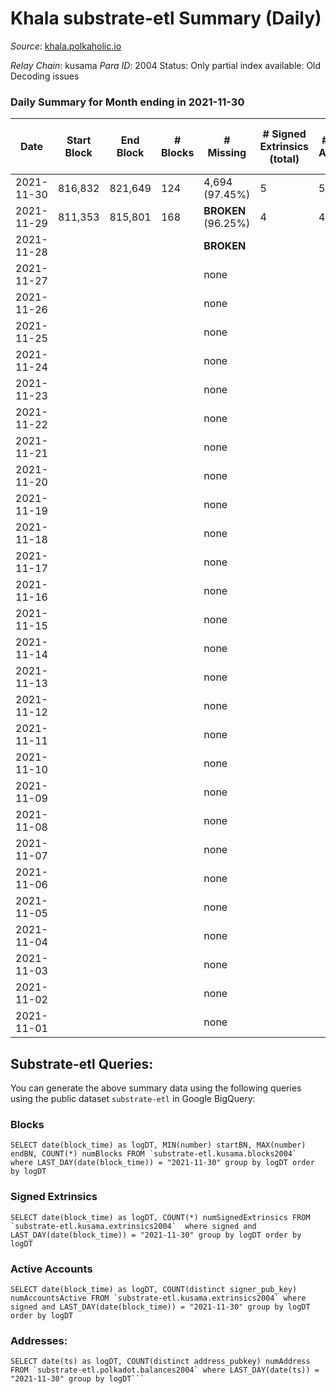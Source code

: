 # Khala substrate-etl Summary (Daily)

_Source_: [khala.polkaholic.io](https://khala.polkaholic.io)

*Relay Chain*: kusama
*Para ID*: 2004
Status: Only partial index available: Old Decoding issues


### Daily Summary for Month ending in 2021-11-30


| Date | Start Block | End Block | # Blocks | # Missing | # Signed Extrinsics (total) | # Active Accounts | # Addresses with Balances | # Events | # Transfers | # XCM Transfers In | # XCM Transfers Out |
| ---- | ----------- | --------- | -------- | --------- | --------------------------- | ----------------- | ------------------------- | -------- | ----------- | ------------------ | ------------------- |
| 2021-11-30 | 816,832 | 821,649 | 124 | 4,694 (97.45%) | 5 | 5 | 13,550 | 269 | 5 ($1.24) |   |   |
| 2021-11-29 | 811,353 | 815,801 | 168 |  **BROKEN** (96.25%) | 4 | 4 | 13,544 | 348 | 3 ($1,491.79) |   |   |
| 2021-11-28 |  |  |  |  **BROKEN**  |  |  |  |  |   |   |   |
| 2021-11-27 |  |  |  | none  |  |  |  |  |   |   |   |
| 2021-11-26 |  |  |  | none  |  |  |  |  |   |   |   |
| 2021-11-25 |  |  |  | none  |  |  |  |  |   |   |   |
| 2021-11-24 |  |  |  | none  |  |  |  |  |   |   |   |
| 2021-11-23 |  |  |  | none  |  |  |  |  |   |   |   |
| 2021-11-22 |  |  |  | none  |  |  |  |  |   |   |   |
| 2021-11-21 |  |  |  | none  |  |  |  |  |   |   |   |
| 2021-11-20 |  |  |  | none  |  |  |  |  |   |   |   |
| 2021-11-19 |  |  |  | none  |  |  |  |  |   |   |   |
| 2021-11-18 |  |  |  | none  |  |  |  |  |   |   |   |
| 2021-11-17 |  |  |  | none  |  |  |  |  |   |   |   |
| 2021-11-16 |  |  |  | none  |  |  |  |  |   |   |   |
| 2021-11-15 |  |  |  | none  |  |  |  |  |   |   |   |
| 2021-11-14 |  |  |  | none  |  |  |  |  |   |   |   |
| 2021-11-13 |  |  |  | none  |  |  |  |  |   |   |   |
| 2021-11-12 |  |  |  | none  |  |  |  |  |   |   |   |
| 2021-11-11 |  |  |  | none  |  |  |  |  |   |   |   |
| 2021-11-10 |  |  |  | none  |  |  |  |  |   |   |   |
| 2021-11-09 |  |  |  | none  |  |  |  |  |   |   |   |
| 2021-11-08 |  |  |  | none  |  |  |  |  |   |   |   |
| 2021-11-07 |  |  |  | none  |  |  |  |  |   |   |   |
| 2021-11-06 |  |  |  | none  |  |  |  |  |   |   |   |
| 2021-11-05 |  |  |  | none  |  |  |  |  |   |   |   |
| 2021-11-04 |  |  |  | none  |  |  |  |  |   |   |   |
| 2021-11-03 |  |  |  | none  |  |  |  |  |   |   |   |
| 2021-11-02 |  |  |  | none  |  |  |  |  |   |   |   |
| 2021-11-01 |  |  |  | none  |  |  |  |  |   |   |   |

## Substrate-etl Queries:
You can generate the above summary data using the following queries using the public dataset `substrate-etl` in Google BigQuery:


### Blocks
```
SELECT date(block_time) as logDT, MIN(number) startBN, MAX(number) endBN, COUNT(*) numBlocks FROM `substrate-etl.kusama.blocks2004`  where LAST_DAY(date(block_time)) = "2021-11-30" group by logDT order by logDT
```


### Signed Extrinsics
```
SELECT date(block_time) as logDT, COUNT(*) numSignedExtrinsics FROM `substrate-etl.kusama.extrinsics2004`  where signed and LAST_DAY(date(block_time)) = "2021-11-30" group by logDT order by logDT
```


### Active Accounts
```
SELECT date(block_time) as logDT, COUNT(distinct signer_pub_key) numAccountsActive FROM `substrate-etl.kusama.extrinsics2004` where signed and LAST_DAY(date(block_time)) = "2021-11-30" group by logDT order by logDT
```


### Addresses:
```
SELECT date(ts) as logDT, COUNT(distinct address_pubkey) numAddress FROM `substrate-etl.polkadot.balances2004` where LAST_DAY(date(ts)) = "2021-11-30" group by logDT```

